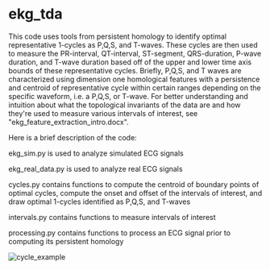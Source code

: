 # ekg_tda
This code uses tools from persistent homology to identify optimal representative 1-cycles as P,Q,S, and T-waves. These cycles are then used to measure the PR-interval, QT-interval, ST-segment, QRS-duration, P-wave duration, and T-wave duration based off of the upper and lower time axis bounds of these representative cycles. Briefly, P,Q,S, and T waves are characterized using dimension one homological features with a persistence and centroid of representative cycle within certain ranges depending on the specific waveform, i.e. a P,Q,S, or T-wave. For better understanding and intuition about what the topological invariants of the data are and how they're used to measure various intervals of interest, see "ekg_feature_extraction_intro.docx".

Here is a brief description of the code:

ekg_sim.py is used to analyze simulated ECG signals

ekg_real_data.py is used to analyze real ECG signals

cycles.py contains functions to compute the centroid of boundary points of optimal cycles, compute the onset and offset of the intervals of interest, and draw optimal 1-cycles identified as P,Q,S, and T-waves

intervals.py contains functions to measure intervals of interest

processing.py contains functions to process an ECG signal prior to computing its persistent homology

![cycle_example](https://user-images.githubusercontent.com/73852653/147366648-d563e3a3-68db-4663-a7d3-add220ce05e1.png)
